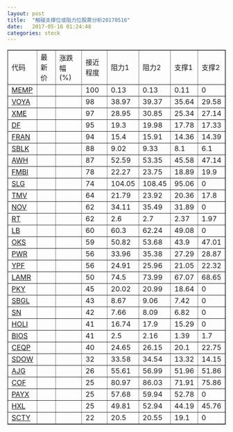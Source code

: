 ```yaml
---
layout: post
title:  "触碰支撑位或阻力位股票分析20170516"
date:   2017-05-16 01:24:48
categories: stock
---
```

<script type="text/javascript">
var stockList = []
stockList.push('gb_memp');
stockList.push('gb_voya');
stockList.push('gb_xme');
stockList.push('gb_df');
stockList.push('gb_fran');
stockList.push('gb_sblk');
stockList.push('gb_awh');
stockList.push('gb_fmbi');
stockList.push('gb_slg');
stockList.push('gb_tmv');
stockList.push('gb_nov');
stockList.push('gb_rt');
stockList.push('gb_lb');
stockList.push('gb_oks');
stockList.push('gb_pwr');
stockList.push('gb_ypf');
stockList.push('gb_lamr');
stockList.push('gb_pky');
stockList.push('gb_sbgl');
stockList.push('gb_sn');
stockList.push('gb_holi');
stockList.push('gb_bios');
stockList.push('gb_ceqp');
stockList.push('gb_sdow');
stockList.push('gb_ajg');
stockList.push('gb_cof');
stockList.push('gb_payx');
stockList.push('gb_hxl');
stockList.push('gb_scty');
</script>
<table border="1">
 <tr>
 <td>代码</td>
 <td>最新价</td>
 <td>涨跌幅(%)</td>
 <td>接近程度</td>
 <td>阻力1</td>
 <td>阻力2</td>
 <td>支撑1</td>
 <td>支撑2</td>
</tr>
  <tr id="memp" class="red">
  <td><a href="http://stock.finance.sina.com.cn/usstock/quotes/MEMP.html" target="_blank">MEMP</a></td><td></td><td></td><td>100</td><td>0.13</td><td>0.13</td><td>0.11</td><td>0</td></tr>
  <tr id="voya" class="green">
  <td><a href="http://stock.finance.sina.com.cn/usstock/quotes/VOYA.html" target="_blank">VOYA</a></td><td></td><td></td><td>98</td><td>38.97</td><td>39.37</td><td>35.64</td><td>29.58</td></tr>
  <tr id="xme" class="red">
  <td><a href="http://stock.finance.sina.com.cn/usstock/quotes/XME.html" target="_blank">XME</a></td><td></td><td></td><td>97</td><td>28.95</td><td>30.85</td><td>25.34</td><td>27.14</td></tr>
  <tr id="df" class="red">
  <td><a href="http://stock.finance.sina.com.cn/usstock/quotes/DF.html" target="_blank">DF</a></td><td></td><td></td><td>95</td><td>19.3</td><td>19.98</td><td>17.78</td><td>17.33</td></tr>
  <tr id="fran" class="green">
  <td><a href="http://stock.finance.sina.com.cn/usstock/quotes/FRAN.html" target="_blank">FRAN</a></td><td></td><td></td><td>94</td><td>15.4</td><td>15.91</td><td>14.36</td><td>14.39</td></tr>
  <tr id="sblk" class="green">
  <td><a href="http://stock.finance.sina.com.cn/usstock/quotes/SBLK.html" target="_blank">SBLK</a></td><td></td><td></td><td>88</td><td>9.02</td><td>9.33</td><td>8.1</td><td>6.1</td></tr>
  <tr id="awh" class="green">
  <td><a href="http://stock.finance.sina.com.cn/usstock/quotes/AWH.html" target="_blank">AWH</a></td><td></td><td></td><td>87</td><td>52.59</td><td>53.35</td><td>45.58</td><td>47.14</td></tr>
  <tr id="fmbi" class="red">
  <td><a href="http://stock.finance.sina.com.cn/usstock/quotes/FMBI.html" target="_blank">FMBI</a></td><td></td><td></td><td>78</td><td>22.27</td><td>23.75</td><td>18.89</td><td>19.9</td></tr>
  <tr id="slg" class="red">
  <td><a href="http://stock.finance.sina.com.cn/usstock/quotes/SLG.html" target="_blank">SLG</a></td><td></td><td></td><td>74</td><td>104.05</td><td>108.45</td><td>95.06</td><td>0</td></tr>
  <tr id="tmv" class="red">
  <td><a href="http://stock.finance.sina.com.cn/usstock/quotes/TMV.html" target="_blank">TMV</a></td><td></td><td></td><td>64</td><td>21.79</td><td>23.92</td><td>20.36</td><td>17.8</td></tr>
  <tr id="nov" class="red">
  <td><a href="http://stock.finance.sina.com.cn/usstock/quotes/NOV.html" target="_blank">NOV</a></td><td></td><td></td><td>62</td><td>34.11</td><td>35.49</td><td>31.89</td><td>0</td></tr>
  <tr id="rt" class="red">
  <td><a href="http://stock.finance.sina.com.cn/usstock/quotes/RT.html" target="_blank">RT</a></td><td></td><td></td><td>62</td><td>2.6</td><td>2.7</td><td>2.37</td><td>1.97</td></tr>
  <tr id="lb" class="green">
  <td><a href="http://stock.finance.sina.com.cn/usstock/quotes/LB.html" target="_blank">LB</a></td><td></td><td></td><td>60</td><td>60.3</td><td>62.24</td><td>49.08</td><td>0</td></tr>
  <tr id="oks" class="red">
  <td><a href="http://stock.finance.sina.com.cn/usstock/quotes/OKS.html" target="_blank">OKS</a></td><td></td><td></td><td>59</td><td>50.82</td><td>53.68</td><td>43.9</td><td>47.01</td></tr>
  <tr id="pwr" class="red">
  <td><a href="http://stock.finance.sina.com.cn/usstock/quotes/PWR.html" target="_blank">PWR</a></td><td></td><td></td><td>56</td><td>33.96</td><td>35.38</td><td>27.29</td><td>28.87</td></tr>
  <tr id="ypf" class="red">
  <td><a href="http://stock.finance.sina.com.cn/usstock/quotes/YPF.html" target="_blank">YPF</a></td><td></td><td></td><td>56</td><td>24.91</td><td>25.96</td><td>21.05</td><td>22.32</td></tr>
  <tr id="lamr" class="green">
  <td><a href="http://stock.finance.sina.com.cn/usstock/quotes/LAMR.html" target="_blank">LAMR</a></td><td></td><td></td><td>50</td><td>74.5</td><td>73.99</td><td>67.07</td><td>68.65</td></tr>
  <tr id="pky" class="red">
  <td><a href="http://stock.finance.sina.com.cn/usstock/quotes/PKY.html" target="_blank">PKY</a></td><td></td><td></td><td>45</td><td>20.02</td><td>20.99</td><td>18.64</td><td>0</td></tr>
  <tr id="sbgl" class="green">
  <td><a href="http://stock.finance.sina.com.cn/usstock/quotes/SBGL.html" target="_blank">SBGL</a></td><td></td><td></td><td>43</td><td>8.67</td><td>9.06</td><td>7.42</td><td>0</td></tr>
  <tr id="sn" class="green">
  <td><a href="http://stock.finance.sina.com.cn/usstock/quotes/SN.html" target="_blank">SN</a></td><td></td><td></td><td>42</td><td>7.66</td><td>8.09</td><td>6.82</td><td>0</td></tr>
  <tr id="holi" class="green">
  <td><a href="http://stock.finance.sina.com.cn/usstock/quotes/HOLI.html" target="_blank">HOLI</a></td><td></td><td></td><td>41</td><td>16.74</td><td>17.9</td><td>15.29</td><td>0</td></tr>
  <tr id="bios" class="green">
  <td><a href="http://stock.finance.sina.com.cn/usstock/quotes/BIOS.html" target="_blank">BIOS</a></td><td></td><td></td><td>41</td><td>2.5</td><td>2.16</td><td>1.39</td><td>1.7</td></tr>
  <tr id="ceqp" class="red">
  <td><a href="http://stock.finance.sina.com.cn/usstock/quotes/CEQP.html" target="_blank">CEQP</a></td><td></td><td></td><td>40</td><td>24.65</td><td>26.15</td><td>20.1</td><td>22.75</td></tr>
  <tr id="sdow" class="green">
  <td><a href="http://stock.finance.sina.com.cn/usstock/quotes/SDOW.html" target="_blank">SDOW</a></td><td></td><td></td><td>32</td><td>33.58</td><td>34.54</td><td>13.32</td><td>14.15</td></tr>
  <tr id="ajg" class="red">
  <td><a href="http://stock.finance.sina.com.cn/usstock/quotes/AJG.html" target="_blank">AJG</a></td><td></td><td></td><td>26</td><td>55.61</td><td>56.99</td><td>51.96</td><td>51.86</td></tr>
  <tr id="cof" class="red">
  <td><a href="http://stock.finance.sina.com.cn/usstock/quotes/COF.html" target="_blank">COF</a></td><td></td><td></td><td>25</td><td>80.97</td><td>86.03</td><td>71.91</td><td>75.86</td></tr>
  <tr id="payx" class="red">
  <td><a href="http://stock.finance.sina.com.cn/usstock/quotes/PAYX.html" target="_blank">PAYX</a></td><td></td><td></td><td>25</td><td>57.68</td><td>59.94</td><td>52.78</td><td>0</td></tr>
  <tr id="hxl" class="green">
  <td><a href="http://stock.finance.sina.com.cn/usstock/quotes/HXL.html" target="_blank">HXL</a></td><td></td><td></td><td>25</td><td>49.81</td><td>52.94</td><td>44.19</td><td>45.76</td></tr>
  <tr id="scty" class="red">
  <td><a href="http://stock.finance.sina.com.cn/usstock/quotes/SCTY.html" target="_blank">SCTY</a></td><td></td><td></td><td>22</td><td>20.5</td><td>20.55</td><td>19.1</td><td>0</td></tr>
</table>
